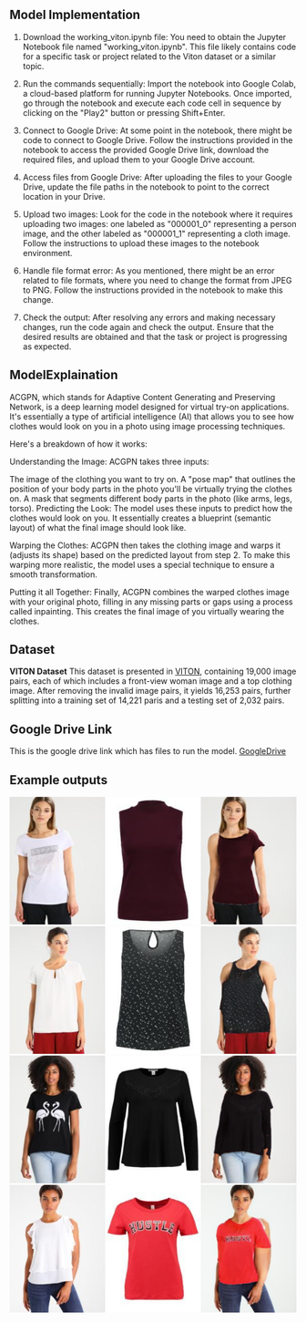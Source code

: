 ## Model Implementation
1. Download the working_viton.ipynb file: You need to obtain the Jupyter Notebook file named "working_viton.ipynb". This file likely contains code for a specific task or project related to the Viton dataset or a similar topic.

2. Run the commands sequentially: Import the notebook into Google Colab, a cloud-based platform for running Jupyter Notebooks. Once imported, go through the notebook and execute each code cell in sequence by clicking on the "Play2" button or pressing Shift+Enter.

3. Connect to Google Drive: At some point in the notebook, there might be code to connect to Google Drive. Follow the instructions provided in the notebook to access the provided Google Drive link, download the required files, and upload them to your Google Drive account.

4. Access files from Google Drive: After uploading the files to your Google Drive, update the file paths in the notebook to point to the correct location in your Drive.

5. Upload two images: Look for the code in the notebook where it requires uploading two images: one labeled as "000001_0" representing a person image, and the other labeled as "000001_1" representing a cloth image. Follow the instructions to upload these images to the notebook environment.

6. Handle file format error: As you mentioned, there might be an error related to file formats, where you need to change the format from JPEG to PNG. Follow the instructions provided in the notebook to make this change.

7. Check the output: After resolving any errors and making necessary changes, run the code again and check the output. Ensure that the desired results are obtained and that the task or project is progressing as expected.

## ModelExplaination
ACGPN, which stands for Adaptive Content Generating and Preserving Network, is a deep learning model designed for virtual try-on applications. It's essentially a type of artificial intelligence (AI) that allows you to see how clothes would look on you in a photo  using image processing techniques.

Here's a breakdown of how it works:

Understanding the Image: ACGPN takes three inputs:

The image of the clothing you want to try on.
A "pose map" that outlines the position of your body parts in the photo you'll be virtually trying the clothes on.
A mask that segments different body parts in the photo (like arms, legs, torso).
Predicting the Look:  The model uses these inputs to predict how the clothes would look on you. It essentially creates a blueprint (semantic layout) of what the final image should look like.

Warping the Clothes:  ACGPN then takes the clothing image and warps it (adjusts its shape)  based on the predicted layout from step 2. To make this warping more realistic, the model uses a special technique to ensure a smooth transformation.

Putting it all Together:  Finally, ACGPN combines the warped clothes image with your original photo, filling in any missing parts or gaps using a process called inpainting. This creates the final image of you virtually wearing the clothes.


## Dataset
**VITON Dataset** This dataset is presented in [VITON](https://github.com/xthan/VITON), containing 19,000 image pairs, each of which includes a front-view woman image and a top clothing image. After removing the invalid image pairs, it yields 16,253 pairs, further splitting into a training set of 14,221 paris and a testing set of 2,032 pairs.

## Google Drive Link
This is the google drive link which has files to run the model. [GoogleDrive](https://drive.google.com/drive/folders/1DnAAE3xFyMa76pYzhIXZOBJy_sx4SiJL?usp=drive_link) 

## Example outputs
![Example outputs](1.png)
![Example outputs](2.png)
![Example outputs](3.png)
![Example outputs](4.png)
